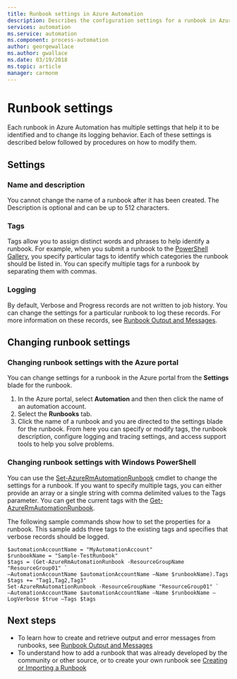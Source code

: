 ```yaml
---
title: Runbook settings in Azure Automation
description: Describes the configuration settings for a runbook in Azure Automation and how to change them using both the Azure portal and Windows PowerShell.
services: automation
ms.service: automation
ms.component: process-automation
author: georgewallace
ms.author: gwallace
ms.date: 03/19/2018
ms.topic: article
manager: carmonm
---
```

# Runbook settings
Each runbook in Azure Automation has multiple settings that help it to be identified and to change its logging behavior. Each of these settings is described below followed by procedures on how to modify them.

## Settings
### Name and description
You cannot change the name of a runbook after it has been created. The Description is optional and can be up to 512 characters.

### Tags
Tags allow you to assign distinct words and phrases to help identify a runbook. For example, when you submit a runbook to the [PowerShell Gallery](https://www.powershellgallery.com/), you specify particular tags to identify which categories the runbook should be listed in. You can specify multiple tags for a runbook by separating them with commas.

### Logging
By default, Verbose and Progress records are not written to job history. You can change the settings for a particular runbook to log these records. For more information on these records, see [Runbook Output and Messages](automation-runbook-output-and-messages.md).

## Changing runbook settings

### Changing runbook settings with the Azure portal
You can change settings for a runbook in the Azure portal from the **Settings** blade for the runbook.

1. In the Azure portal, select **Automation** and then then click the name of an automation account.
2. Select the **Runbooks** tab.
3. Click the name of a runbook and you are directed to the settings blade for the runbook. From here you can specify or modify tags, the runbook description, configure logging and tracing settings, and access support tools to help you solve problems.     

### Changing runbook settings with Windows PowerShell
You can use the [Set-AzureRmAutomationRunbook](https://msdn.microsoft.com/library/mt603786.aspx) cmdlet to change the settings for a runbook. If you want to specify multiple tags, you can either provide an array or a single string with comma delimited values to the Tags parameter. You can get the current tags with the [Get-AzureRmAutomationRunbook](https://msdn.microsoft.com/library/mt603728.aspx).

The following sample commands show how to set the properties for a runbook. This sample adds three tags to the existing tags and specifies that verbose records should be logged.

    $automationAccountName = "MyAutomationAccount"
    $runbookName = "Sample-TestRunbook"
    $tags = (Get-AzureRmAutomationRunbook -ResourceGroupName "ResourceGroup01" `
    –AutomationAccountName $automationAccountName –Name $runbookName).Tags
    $tags += "Tag1,Tag2,Tag3"
    Set-AzureRmAutomationRunbook -ResourceGroupName "ResourceGroup01" `
    –AutomationAccountName $automationAccountName –Name $runbookName –LogVerbose $true –Tags $tags

## Next steps
* To learn how to create and retrieve output and error messages from runbooks, see [Runbook Output and Messages](automation-runbook-output-and-messages.md) 
* To understand how to add a runbook that was already developed by the community or other source, or to create your own runbook see [Creating or Importing a Runbook](automation-creating-importing-runbook.md) 

